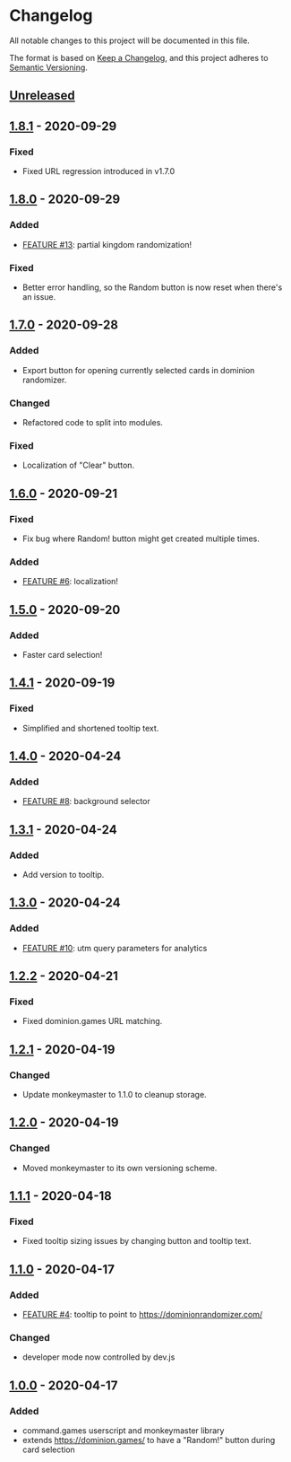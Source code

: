 # Changelog

All notable changes to this project will be documented in this file.

The format is based on [Keep a Changelog](https://keepachangelog.com/en/1.0.0/),
and this project adheres to [Semantic Versioning](https://semver.org/spec/v2.0.0.html).

## [Unreleased]

## [1.8.1] - 2020-09-29

### Fixed

- Fixed URL regression introduced in v1.7.0

## [1.8.0] - 2020-09-29

### Added

- [FEATURE #13](https://github.com/davidtorosyan/command.games/issues/13): partial kingdom randomization!

### Fixed

- Better error handling, so the Random button is now reset when there's an issue.

## [1.7.0] - 2020-09-28

### Added

- Export button for opening currently selected cards in dominion randomizer.

### Changed

- Refactored code to split into modules.

### Fixed

- Localization of "Clear" button.

## [1.6.0] - 2020-09-21

### Fixed

- Fix bug where Random! button might get created multiple times.

### Added

- [FEATURE #6](https://github.com/davidtorosyan/command.games/issues/6): localization!

## [1.5.0] - 2020-09-20

### Added

- Faster card selection!

## [1.4.1] - 2020-09-19

### Fixed

- Simplified and shortened tooltip text.

## [1.4.0] - 2020-04-24

### Added

- [FEATURE #8](https://github.com/davidtorosyan/command.games/issues/8): background selector

## [1.3.1] - 2020-04-24

### Added

- Add version to tooltip.

## [1.3.0] - 2020-04-24

### Added

- [FEATURE #10](https://github.com/davidtorosyan/command.games/issues/10): utm query parameters for analytics

## [1.2.2] - 2020-04-21

### Fixed

- Fixed dominion.games URL matching.

## [1.2.1] - 2020-04-19

### Changed

- Update monkeymaster to 1.1.0 to cleanup storage.

## [1.2.0] - 2020-04-19

### Changed

- Moved monkeymaster to its own versioning scheme.

## [1.1.1] - 2020-04-18

### Fixed

- Fixed tooltip sizing issues by changing button and tooltip text.

## [1.1.0] - 2020-04-17

### Added

- [FEATURE #4](https://github.com/davidtorosyan/command.games/issues/4): tooltip to point to https://dominionrandomizer.com/

### Changed

- developer mode now controlled by dev.js

## [1.0.0] - 2020-04-17

### Added

- command.games userscript and monkeymaster library
- extends https://dominion.games/ to have a "Random!" button during card selection

[unreleased]: https://github.com/davidtorosyan/command.games/compare/v1.8.1...HEAD
[1.8.1]: https://github.com/davidtorosyan/command.games/compare/v1.8.0...v1.8.1
[1.8.0]: https://github.com/davidtorosyan/command.games/compare/v1.7.0...v1.8.0
[1.7.0]: https://github.com/davidtorosyan/command.games/compare/v1.6.0...v1.7.0
[1.6.0]: https://github.com/davidtorosyan/command.games/compare/v1.5.0...v1.6.0
[1.5.0]: https://github.com/davidtorosyan/command.games/compare/v1.4.1...v1.5.0
[1.4.1]: https://github.com/davidtorosyan/command.games/compare/v1.4.0...v1.4.1
[1.4.0]: https://github.com/davidtorosyan/command.games/compare/v1.3.1...v1.4.0
[1.3.1]: https://github.com/davidtorosyan/command.games/compare/v1.3.0...v1.3.1
[1.3.0]: https://github.com/davidtorosyan/command.games/compare/v1.2.2...v1.3.0
[1.2.2]: https://github.com/davidtorosyan/command.games/compare/v1.2.1...v1.2.2
[1.2.1]: https://github.com/davidtorosyan/command.games/compare/v1.2.0...v1.2.1
[1.2.0]: https://github.com/davidtorosyan/command.games/compare/v1.1.1...v1.2.0
[1.1.1]: https://github.com/davidtorosyan/command.games/compare/v1.1.0...v1.1.1
[1.1.0]: https://github.com/davidtorosyan/command.games/compare/v1.0.0...v1.1.0
[1.0.0]: https://github.com/davidtorosyan/command.games/releases/tag/v1.0.0
